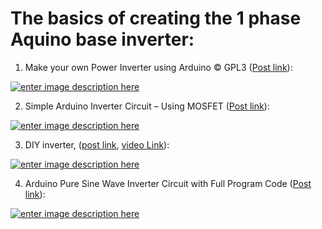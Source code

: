 # The basics of creating the 1 phase Aquino base inverter:

 1. Make your own Power Inverter using Arduino © GPL3 ([Post link][1]):

[![enter image description here][2]][2]

 2. Simple Arduino Inverter Circuit – Using MOSFET ([Post link][3]):

[![enter image description here][4]][4]

 3. DIY inverter, ([post link](https://electronoobs.com/eng_circuitos_tut14.php), [video Link](https://www.youtube.com/watch?v=kMU8xiGCpd0)):

[![enter image description here][5]][5]

 4. Arduino Pure Sine Wave Inverter Circuit with Full Program Code ([Post link](https://www.homemade-circuits.com/arduino-pure-sine-wave-inverter-circuit/)):

[![enter image description here][6]][6]


  [1]: https://create.arduino.cc/projecthub/user534361260/make-your-own-power-inverter-using-arduino-666cf9
  [2]: https://i.stack.imgur.com/vicwW.png
  [3]: https://electronics-project-hub.com/simple-arduino-inverter-circuit-using-mosfet/
  [4]: https://i.stack.imgur.com/D8b8A.jpg
  [5]: https://i.stack.imgur.com/TLzXl.jpg
  [6]: https://i.stack.imgur.com/wv8uU.png
